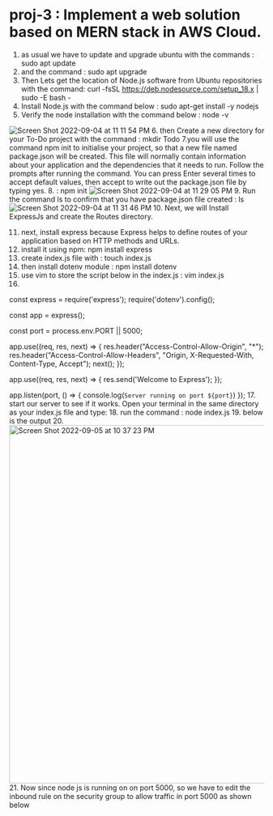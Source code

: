 # proj-3 : Implement a web solution based on MERN stack in AWS Cloud.
1. as usual we have to update and upgrade ubuntu with the commands : sudo apt update
2. and the command : sudo apt upgrade
3. Then Lets get the location of Node.js software from Ubuntu repositories with the command: curl -fsSL https://deb.nodesource.com/setup_18.x | sudo -E bash -
4. Install Node.js with the command below : sudo apt-get install -y nodejs
5. Verify the node installation with the command below : node -v 

![Screen Shot 2022-09-04 at 11 11 54 PM](https://user-images.githubusercontent.com/112595648/188335364-7b78044c-991e-4bfa-b2ce-cd2c89edf7ce.png)
6. then Create a new directory for your To-Do project with the command 
: mkdir Todo
7.you will use the command npm init to initialise your project, so that a new file named package.json will be created. This file will normally contain information about your application and the dependencies that it needs to run. Follow the prompts after running the command. You can press Enter several times to accept default values, then accept to write out the package.json file by typing yes.
8. : npm init
![Screen Shot 2022-09-04 at 11 29 05 PM](https://user-images.githubusercontent.com/112595648/188335842-1aa7bca5-b6c2-4d3e-a0ad-59437364fe1c.png)
9. Run the command ls to confirm that you have package.json file created : ls
![Screen Shot 2022-09-04 at 11 31 46 PM](https://user-images.githubusercontent.com/112595648/188335900-58ac02ec-28a5-43b1-9e9e-6b4e2baa42ba.png)
10. Next, we will Install ExpressJs and create the Routes directory.

11. next, install express because Express helps to define routes of your application based on HTTP methods and URLs.
12. install it using npm: npm install express
13. create index.js file with : touch index.js
14. then install dotenv module : npm install dotenv
15. use vim to store the script below in the index.js : vim index.js
16. 
const express = require('express');
require('dotenv').config();

const app = express();

const port = process.env.PORT || 5000;

app.use((req, res, next) => {
res.header("Access-Control-Allow-Origin", "\*");
res.header("Access-Control-Allow-Headers", "Origin, X-Requested-With, Content-Type, Accept");
next();
});

app.use((req, res, next) => {
res.send('Welcome to Express');
});

app.listen(port, () => {
console.log(`Server running on port ${port}`)
});
17. start our server to see if it works. Open your terminal in the same directory as your index.js file and type:
18. run the command : node index.js
19. below is the output
20. <img width="708" alt="Screen Shot 2022-09-05 at 10 37 23 PM" src="https://user-images.githubusercontent.com/112595648/188514874-b34e7f63-b341-489c-921d-b4dbbf7adcc4.png">
21. Now since node js is running on on port 5000, so we have to edit the inbound rule on the security group to allow traffic in port 5000 as shown below




